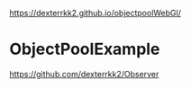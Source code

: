 https://dexterrkk2.github.io/objectpoolWebGl/
# ObjectPoolExample
https://github.com/dexterrkk2/Observer
